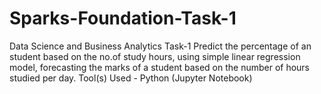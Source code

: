 # Sparks-Foundation-Task-1
Data Science and Business Analytics Task-1 Predict the percentage of an student based on the no.of study hours, using simple linear regression model, forecasting the marks of a student based on the number of hours studied per day. Tool(s) Used - Python (Jupyter Notebook) 
